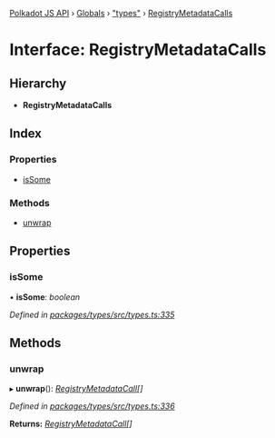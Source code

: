 [Polkadot JS API](../README.md) › [Globals](../globals.md) › ["types"](../modules/_types_.md) › [RegistryMetadataCalls](_types_.registrymetadatacalls.md)

# Interface: RegistryMetadataCalls

## Hierarchy

* **RegistryMetadataCalls**

## Index

### Properties

* [isSome](_types_.registrymetadatacalls.md#issome)

### Methods

* [unwrap](_types_.registrymetadatacalls.md#unwrap)

## Properties

###  isSome

• **isSome**: *boolean*

*Defined in [packages/types/src/types.ts:335](https://github.com/polkadot-js/api/blob/eb5ee9860b/packages/types/src/types.ts#L335)*

## Methods

###  unwrap

▸ **unwrap**(): *[RegistryMetadataCall](_types_.registrymetadatacall.md)[]*

*Defined in [packages/types/src/types.ts:336](https://github.com/polkadot-js/api/blob/eb5ee9860b/packages/types/src/types.ts#L336)*

**Returns:** *[RegistryMetadataCall](_types_.registrymetadatacall.md)[]*
